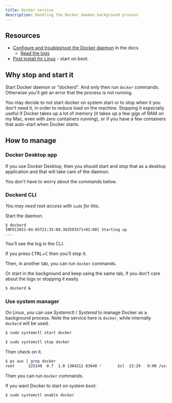 ```yaml
---
title: Docker service
description: Handling the Docker daemon background process
---
```


## Resources

- [Configure and troubleshoot the Docker daemon](https://docs.docker.com/config/daemon/) in the docs
    - [Read the logs](https://docs.docker.com/config/daemon/#read-the-logs)
- [Post install for Linux](https://docs.docker.com/engine/install/linux-postinstall/#configure-docker-to-start-on-boot) - start on boot.


    
## Why stop and start it

Start Docker daemon or "dockerd". And only then run `docker` commands. Otherwise you'll get an error that the process is not running.

You may decide to not start docker on system start or to stop when it you don't need it, in order to reduce load on the machine. Stopping it especially useful if Docker takes up a lot of memory (it takes up a few gigs of RAM on my Mac, even with zero containers running), or if you have a few containers that auto-start when Docker starts.


## How to manage

### Docker Desktop app

If you use Docker Desktop, then you should start and stop that as a desktop application and that will take care of the daemon. 

You don't have to worry about the commands below.

### Dockerd CLI

_You may need root access with `sudo` for this_.

Start the daemon.

```console
$ dockerd
INFO[2021-04-05T21:35:09.363593571+02:00] Starting up                                  
...
```

You'll see the log in the CLI. 

If you press <kbd>CTRL</kbd>+<kbd>C</kbd> then you'll stop it.

Then, in another tab, you can run `docker` commands.

Or start in the background and keep using the same tab, if you don't care about the logs or stopping it easily.

```sh
$ dockerd &
```

### Use system manager

On Linux, you can use _Systemctl_ / _Systemd_ to manage Docker as a background process. Note the service here is `docker`, while internally `dockerd` will be used.

```sh
$ sudo systemctl start docker
```

```sh
$ sudo systemctl stop docker
```

Then check on it.

```sh
$ ps aux | grep docker
root      225149  0.7  1.0 1304212 83640 ?       Ssl  22:29   0:00 /usr/bin/dockerd -H fd:// --containerd=/run/containerd/containerd.sock
```

Then you can run `docker` commands.

If you want Docker to start on system boot:

```sh
$ sudo systemctl enable docker
```
